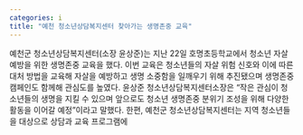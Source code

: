 ```yaml
---
categories: i
title: "예천 청소년상담복지센터 찾아가는 생명존중 교육"
---
```

예천군 청소년상담복지센터(소장 윤상준)는 지난 22일 호명초등학교에서 청소년 자살 예방을 위한 생명존중 교육을 했다. 이번 교육은 청소년들의 자살 위험 신호와 이에 따른 대처 방법을 교육해 자살을 예방하고 생명 소중함을 일깨우기 위해 추진됐으며 생명존중 캠페인도 함께해 관심도를 높였다. 윤상준 청소년상담복지센터소장은 “작은 관심이 청소년들의 생명을 지킬 수 있으며 앞으로도 청소년 생명존중 분위기 조성을 위해 다양한 활동을 이어갈 예정”이라고 말했다. 한편, 예천군 청소년상담복지센터는 지역 청소년들을 대상으로 상담과 교육 프로그램에